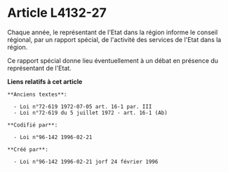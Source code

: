 # Article L4132-27

Chaque année, le représentant de l'Etat dans la région informe le conseil régional, par un rapport spécial, de l'activité des
services de l'Etat dans la région.

Ce rapport spécial donne lieu éventuellement à un débat en présence du représentant de l'Etat.

**Liens relatifs à cet article**

	**Anciens textes**:

	  - Loi n°72-619 1972-07-05 art. 16-1 par. III
	  - Loi n°72-619 du 5 juillet 1972 - art. 16-1 (Ab)

	**Codifié par**:

	  - Loi n°96-142 1996-02-21

	**Créé par**:

	  - Loi n°96-142 1996-02-21 jorf 24 février 1996
